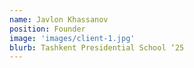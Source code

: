 ```yaml
---
name: Javlon Khassanov
position: Founder
image: 'images/client-1.jpg'
blurb: Tashkent Presidential School ‘25
---
```


